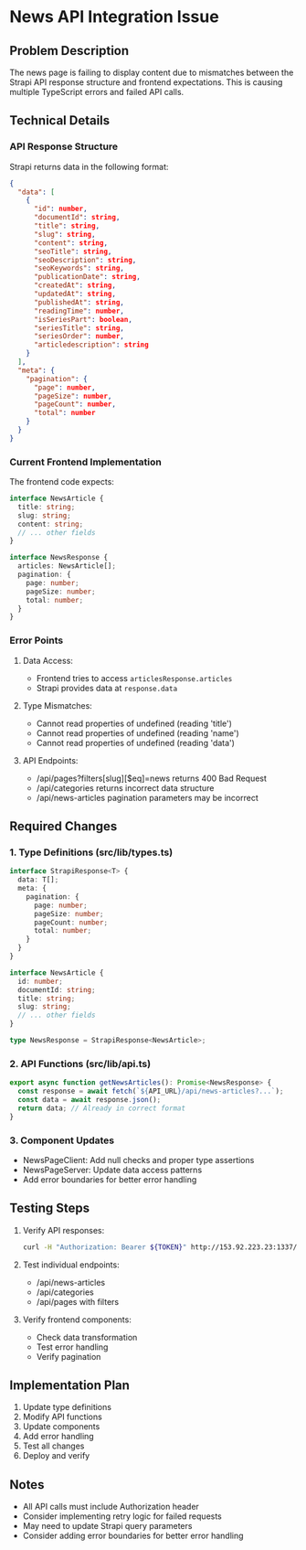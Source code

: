 # News API Integration Issue

## Problem Description
The news page is failing to display content due to mismatches between the Strapi API response structure and frontend expectations. This is causing multiple TypeScript errors and failed API calls.

## Technical Details

### API Response Structure
Strapi returns data in the following format:
```json
{
  "data": [
    {
      "id": number,
      "documentId": string,
      "title": string,
      "slug": string,
      "content": string,
      "seoTitle": string,
      "seoDescription": string,
      "seoKeywords": string,
      "publicationDate": string,
      "createdAt": string,
      "updatedAt": string,
      "publishedAt": string,
      "readingTime": number,
      "isSeriesPart": boolean,
      "seriesTitle": string,
      "seriesOrder": number,
      "articledescription": string
    }
  ],
  "meta": {
    "pagination": {
      "page": number,
      "pageSize": number,
      "pageCount": number,
      "total": number
    }
  }
}
```

### Current Frontend Implementation
The frontend code expects:
```typescript
interface NewsArticle {
  title: string;
  slug: string;
  content: string;
  // ... other fields
}

interface NewsResponse {
  articles: NewsArticle[];
  pagination: {
    page: number;
    pageSize: number;
    total: number;
  }
}
```

### Error Points
1. Data Access:
   - Frontend tries to access `articlesResponse.articles`
   - Strapi provides data at `response.data`

2. Type Mismatches:
   - Cannot read properties of undefined (reading 'title')
   - Cannot read properties of undefined (reading 'name')
   - Cannot read properties of undefined (reading 'data')

3. API Endpoints:
   - /api/pages?filters[slug][$eq]=news returns 400 Bad Request
   - /api/categories returns incorrect data structure
   - /api/news-articles pagination parameters may be incorrect

## Required Changes

### 1. Type Definitions (src/lib/types.ts)
```typescript
interface StrapiResponse<T> {
  data: T[];
  meta: {
    pagination: {
      page: number;
      pageSize: number;
      pageCount: number;
      total: number;
    }
  }
}

interface NewsArticle {
  id: number;
  documentId: string;
  title: string;
  slug: string;
  // ... other fields
}

type NewsResponse = StrapiResponse<NewsArticle>;
```

### 2. API Functions (src/lib/api.ts)
```typescript
export async function getNewsArticles(): Promise<NewsResponse> {
  const response = await fetch(`${API_URL}/api/news-articles?...`);
  const data = await response.json();
  return data; // Already in correct format
}
```

### 3. Component Updates
- NewsPageClient: Add null checks and proper type assertions
- NewsPageServer: Update data access patterns
- Add error boundaries for better error handling

## Testing Steps
1. Verify API responses:
   ```bash
   curl -H "Authorization: Bearer ${TOKEN}" http://153.92.223.23:1337/api/news-articles
   ```

2. Test individual endpoints:
   - /api/news-articles
   - /api/categories
   - /api/pages with filters

3. Verify frontend components:
   - Check data transformation
   - Test error handling
   - Verify pagination

## Implementation Plan
1. Update type definitions
2. Modify API functions
3. Update components
4. Add error handling
5. Test all changes
6. Deploy and verify

## Notes
- All API calls must include Authorization header
- Consider implementing retry logic for failed requests
- May need to update Strapi query parameters
- Consider adding error boundaries for better error handling